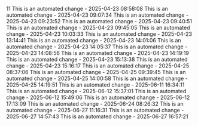 11
This is an automated change - 2025-04-23 08:58:08
This is an automated change - 2025-04-23 09:07:34
This is an automated change - 2025-04-23 09:23:52
This is an automated change - 2025-04-23 09:40:51
This is an automated change - 2025-04-23 09:45:05
This is an automated change - 2025-04-23 10:03:33
This is an automated change - 2025-04-23 13:14:41
This is an automated change - 2025-04-23 14:01:06
This is an automated change - 2025-04-23 14:05:37
This is an automated change - 2025-04-23 14:08:56
This is an automated change - 2025-04-23 14:19:19
This is an automated change - 2025-04-23 15:13:38
This is an automated change - 2025-04-23 15:16:17
This is an automated change - 2025-04-25 08:37:06
This is an automated change - 2025-04-25 09:39:45
This is an automated change - 2025-04-25 14:00:58
This is an automated change - 2025-04-25 14:19:51
This is an automated change - 2025-06-11 16:34:11
This is an automated change - 2025-06-12 15:37:01
This is an automated change - 2025-06-12 15:49:06
This is an automated change - 2025-06-12 17:13:09
This is an automated change - 2025-06-24 08:26:32
This is an automated change - 2025-06-27 11:16:31
This is an automated change - 2025-06-27 14:57:43
This is an automated change - 2025-06-27 16:57:21
